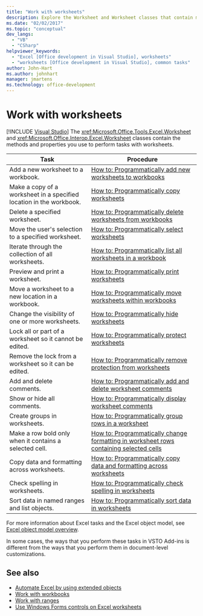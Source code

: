 ```yaml
---
title: "Work with worksheets"
description: Explore the Worksheet and Worksheet classes that contain methods and properties you can use to perform tasks with Microsoft Office Excel worksheets.
ms.date: "02/02/2017"
ms.topic: "conceptual"
dev_langs:
  - "VB"
  - "CSharp"
helpviewer_keywords:
  - "Excel [Office development in Visual Studio], worksheets"
  - "worksheets [Office development in Visual Studio], common tasks"
author: John-Hart
ms.author: johnhart
manager: jmartens
ms.technology: office-development
---
```

# Work with worksheets

 [!INCLUDE [Visual Studio](~/includes/applies-to-version/vs-windows-only.md)]
  The <xref:Microsoft.Office.Tools.Excel.Worksheet> and <xref:Microsoft.Office.Interop.Excel.Worksheet> classes contain the methods and properties you use to perform tasks with worksheets.

|Task|Procedure|
|----------|---------------|
|Add a new worksheet to a workbook.|[How to: Programmatically add new worksheets to workbooks](../vsto/how-to-programmatically-add-new-worksheets-to-workbooks.md)|
|Make a copy of a worksheet in a specified location in the workbook.|[How to: Programmatically copy worksheets](../vsto/how-to-programmatically-copy-worksheets.md)|
|Delete a specified worksheet.|[How to: Programmatically delete worksheets from workbooks](../vsto/how-to-programmatically-delete-worksheets-from-workbooks.md)|
|Move the user's selection to a specified worksheet.|[How to: Programmatically select worksheets](../vsto/how-to-programmatically-select-worksheets.md)|
|Iterate through the collection of all worksheets.|[How to: Programmatically list all worksheets in a workbook](../vsto/how-to-programmatically-list-all-worksheets-in-a-workbook.md)|
|Preview and print a worksheet.|[How to: Programmatically print worksheets](../vsto/how-to-programmatically-print-worksheets.md)|
|Move a worksheet to a new location in a workbook.|[How to: Programmatically move worksheets within workbooks](../vsto/how-to-programmatically-move-worksheets-within-workbooks.md)|
|Change the visibility of one or more worksheets.|[How to: Programmatically hide worksheets](../vsto/how-to-programmatically-hide-worksheets.md)|
|Lock all or part of a worksheet so it cannot be edited.|[How to: Programmatically protect worksheets](../vsto/how-to-programmatically-protect-worksheets.md)|
|Remove the lock from a worksheet so it can be edited.|[How to: Programmatically remove protection from worksheets](../vsto/how-to-programmatically-remove-protection-from-worksheets.md)|
|Add and delete comments.|[How to: Programmatically add and delete worksheet comments](../vsto/how-to-programmatically-add-and-delete-worksheet-comments.md)|
|Show or hide all comments.|[How to: Programmatically display worksheet comments](../vsto/how-to-programmatically-display-worksheet-comments.md)|
|Create groups in worksheets.|[How to: Programmatically group rows in a worksheet](../vsto/how-to-programmatically-group-rows-in-a-worksheet.md)|
|Make a row bold only when it contains a selected cell.|[How to: Programmatically change formatting in worksheet rows containing selected cells](../vsto/how-to-programmatically-change-formatting-in-worksheet-rows-containing-selected-cells.md)|
|Copy data and formatting across worksheets.|[How to: Programmatically copy data and formatting across worksheets](../vsto/how-to-programmatically-copy-data-and-formatting-across-worksheets.md)|
|Check spelling in worksheets.|[How to: Programmatically check spelling in worksheets](../vsto/how-to-programmatically-check-spelling-in-worksheets.md)|
|Sort data in named ranges and list objects.|[How to: Programmatically sort data in worksheets](../vsto/how-to-programmatically-sort-data-in-worksheets.md)|

 For more information about Excel tasks and the Excel object model, see [Excel object model overview](../vsto/excel-object-model-overview.md).

 In some cases, the ways that you perform these tasks in VSTO Add-ins is different from the ways that you perform them in document-level customizations.

## See also
- [Automate Excel by using extended objects](../vsto/automating-excel-by-using-extended-objects.md)
- [Work with workbooks](../vsto/working-with-workbooks.md)
- [Work with ranges](../vsto/working-with-ranges.md)
- [Use Windows Forms controls on Excel worksheets](../vsto/using-windows-forms-controls-on-excel-worksheets.md)
